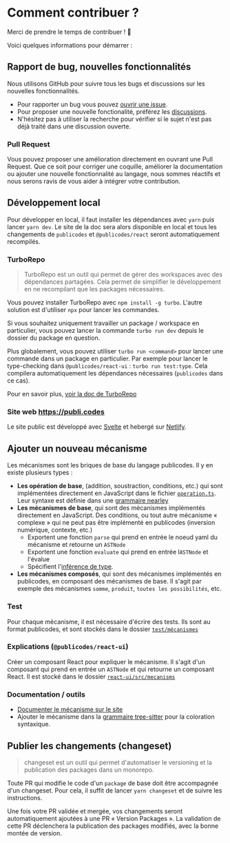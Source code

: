 # Comment contribuer ?

Merci de prendre le temps de contribuer ! 🎉

Voici quelques informations pour démarrer :

## Rapport de bug, nouvelles fonctionnalités

Nous utilisons GitHub pour suivre tous les bugs et discussions sur les nouvelles fonctionnalités.

-   Pour rapporter un bug vous pouvez [ouvrir une issue](https://github.com/publicodes/publicodes/issues).
-   Pour proposer une nouvelle fonctionalité, préférez les [discussions](https://github.com/publicodes/publicodes/discussions).
-   N'hésitez pas à utiliser la recherche pour vérifier si le sujet n'est pas déjà traité dans une discussion ouverte.

### Pull Request

Vous pouvez proposer une amélioration directement en ouvrant une Pull Request. Que ce soit pour corriger une coquille, améliorer la documentation ou ajouter une nouvelle fonctionnalité au langage, nous sommes réactifs et nous serons ravis de vous aider à intégrer votre contribution.

## Développement local

Pour développer en local, il faut installer les dépendances avec `yarn` puis lancer `yarn dev`. Le site de la doc sera alors disponible en local et tous les changements de `publicodes` et `@publicodes/react` seront automatiquement recompilés.

### TurboRepo

> TurboRepo est un outil qui permet de gérer des workspaces avec des dépendances partagées. Cela permet de simplifier le développement en ne recompilant que les packages nécessaires.

Vous pouvez installer TurboRepo avec `npm install -g turbo`. L'autre solution est d'utiliser `npx` pour lancer les commandes.

Si vous souhaitez uniquement travailler un package / workspace en particulier, vous pouvez lancer la commande `turbo run dev` depuis le dossier du package en question.

Plus globalement, vous pouvez utiliser `turbo run <command>` pour lancer une commande dans un package en particulier. Par exemple pour lancer le type-checking dans `@publicodes/react-ui` : `turbo run test:type`. Cela compilera automatiquement les dépendances nécessaires (`publicodes` dans ce cas).

Pour en savoir plus, [voir la doc de TurboRepo](https://turbo.build/repo)

### Site web https://publi.codes

Le site public est développé avec [Svelte](https://kit.svelte.dev/) et hebergé sur [Netlify](https://netlify.com/).

## Ajouter un nouveau mécanisme

Les mécanismes sont les briques de base du langage publicodes. Il y en existe plusieurs types :

-   **Les opération de base**, (addition, soustraction, conditions, etc.) qui sont implémentées directement en JavaScript dans le fichier [`operation.ts`](https://github.com/betagouv/publicodes/blob/master/packages/core/src/mecanisms/operation.ts). Leur syntaxe est définie dans une [grammaire nearley](https://github.com/betagouv/publicodes/blob/master/packages/core/src/grammar.ne)
-   **Les mécanismes de base**, qui sont des mécanismes implémentés directement en JavaScript. Des conditions, ou tout autre mécanisme « complexe » qui ne peut pas être implémenté en publicodes (inversion numérique, contexte, etc.)
    -   Exportent une fonction `parse` qui prend en entrée le noeud yaml du mécanisme et retourne un `ASTNode`
    -   Exportent une fonction `evaluate` qui prend en entrée l`ASTNode` et l'évalue
    -   Spécifient l'[inférence de type](https://github.com/betagouv/publicodes/blob/master/packages/core/src/inferNodeType.ts).
-   **Les mécanismes composés**, qui sont des mécanismes implémentés en publicodes, en composant des mécanismes de base. Il s'agit par exemple des mécanismes `somme`, `produit`, `toutes les possibilités`, etc.

### Test

Pour chaque mécanisme, il est nécessaire d'écrire des tests. Ils sont au format publicodes, et sont stockés dans le dossier [`test/mécanismes`](https://github.com/betagouv/publicodes/blob/master/packages/core/test/m%C3%A9canismes/)

### Explications (`@publicodes/react-ui`)

Créer un composant React pour expliquer le mécanisme. Il s'agit d'un composant qui prend en entrée un `ASTNode` et qui retourne un composant React. Il est stocké dans le dossier [`react-ui/src/mecanisms`](https://github.com/betagouv/publicodes/blob/master/packages/react-ui/src/mecanisms/)

### Documentation / outils

-   [Documenter le mécanisme sur le site](https://github.com/betagouv/publicodes/blob/master/website/src/routes/docs/mecanismes/+page.svelte.md)
-   Ajouter le mécanisme dans la [grammaire tree-sitter](https://github.com/publicodes/tree-sitter-publicodes/blob/main/grammar.js) pour la coloration syntaxique.

## Publier les changements (changeset)

> changeset est un outil qui permet d'automatiser le versioning et la publication des packages dans un monorepo.

Toute PR qui modifie le code d'un `package` de base doit être accompagnée d'un changeset. Pour cela, il suffit de lancer `yarn changeset` et de suivre les instructions.

Une fois votre PR validée et mergée, vos changements seront automatiquement ajoutées à une PR « Version Packages ». La validation de cette PR déclenchera la publication des packages modifiés, avec la bonne montée de version.
